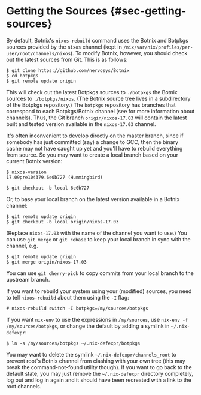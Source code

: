 # Getting the Sources {#sec-getting-sources}

By default, Botnix's `nixos-rebuild` command uses the Botnix and Botpkgs
sources provided by the `nixos` channel (kept in
`/nix/var/nix/profiles/per-user/root/channels/nixos`). To modify Botnix,
however, you should check out the latest sources from Git. This is as
follows:

```ShellSession
$ git clone https://github.com/nervosys/Botnix
$ cd botpkgs
$ git remote update origin
```

This will check out the latest Botpkgs sources to `./botpkgs` the Botnix
sources to `./botpkgs/nixos`. (The Botnix source tree lives in a
subdirectory of the Botpkgs repository.) The `botpkgs` repository has
branches that correspond to each Botpkgs/Botnix channel (see
[](#sec-upgrading) for more information about channels). Thus, the
Git branch `origin/nixos-17.03` will contain the latest built and tested
version available in the `nixos-17.03` channel.

It's often inconvenient to develop directly on the master branch, since
if somebody has just committed (say) a change to GCC, then the binary
cache may not have caught up yet and you'll have to rebuild everything
from source. So you may want to create a local branch based on your
current Botnix version:

```ShellSession
$ nixos-version
17.09pre104379.6e0b727 (Hummingbird)

$ git checkout -b local 6e0b727
```

Or, to base your local branch on the latest version available in a Botnix
channel:

```ShellSession
$ git remote update origin
$ git checkout -b local origin/nixos-17.03
```

(Replace `nixos-17.03` with the name of the channel you want to use.)
You can use `git merge` or `git
  rebase` to keep your local branch in sync with the channel, e.g.

```ShellSession
$ git remote update origin
$ git merge origin/nixos-17.03
```

You can use `git cherry-pick` to copy commits from your local branch to
the upstream branch.

If you want to rebuild your system using your (modified) sources, you
need to tell `nixos-rebuild` about them using the `-I` flag:

```ShellSession
# nixos-rebuild switch -I botpkgs=/my/sources/botpkgs
```

If you want `nix-env` to use the expressions in `/my/sources`, use
`nix-env -f
  /my/sources/botpkgs`, or change the default by adding a symlink in
`~/.nix-defexpr`:

```ShellSession
$ ln -s /my/sources/botpkgs ~/.nix-defexpr/botpkgs
```

You may want to delete the symlink `~/.nix-defexpr/channels_root` to
prevent root's Botnix channel from clashing with your own tree (this may
break the command-not-found utility though). If you want to go back to
the default state, you may just remove the `~/.nix-defexpr` directory
completely, log out and log in again and it should have been recreated
with a link to the root channels.
